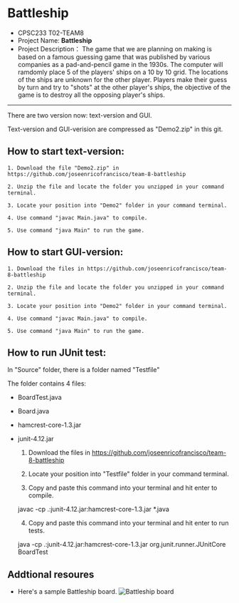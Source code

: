 
# Battleship

- CPSC233 T02-TEAM8
- Project Name: **Battleship**
- Project Description：
  The game that we are planning on making is based on a famous guessing game that was published by various companies as a pad-and-pencil game in the 1930s.  The computer will ramdomly place 5 of the players' ships on a 10 by 10 grid. The locations of the ships are unknown for the other player. Players make their guess by turn and try to "shots" at the other player's ships, the objective of the game is to destroy all the opposing player's ships. 

***
There are two version now: text-version and GUI.

Text-version and GUI-verision are compressed as "Demo2.zip" in this git.



## How to start text-version:
    
    1. Download the file "Demo2.zip" in https://github.com/joseenricofrancisco/team-8-battleship

    2. Unzip the file and locate the folder you unzipped in your command terminal.

    3. Locate your position into "Demo2" folder in your command terminal.

    4. Use command "javac Main.java" to compile.

    5. Use command "java Main" to run the game.

## How to start GUI-version:
    
    1. Download the files in https://github.com/joseenricofrancisco/team-8-battleship

    2. Unzip the file and locate the folder you unzipped in your command terminal.

    3. Locate your position into "Demo2" folder in your command terminal.

    4. Use command "javac Main.java" to compile.

    5. Use command "java Main" to run the game.

## How to run JUnit test:

In "Source" folder, there is a folder named "Testfile"


The folder contains 4 files:
- BoardTest.java
- Board.java
- hamcrest-core-1.3.jar
- junit-4.12.jar

    1. Download the files in https://github.com/joseenricofrancisco/team-8-battleship

    2. Locate your position into "Testfile" folder in your command terminal.

    3. Copy and paste this command into your terminal and hit enter to compile.

    javac -cp .:junit-4.12.jar:hamcrest-core-1.3.jar *.java

    4. Copy and paste this command into your terminal and hit enter to run tests.

    java -cp .:junit-4.12.jar:hamcrest-core-1.3.jar org.junit.runner.JUnitCore BoardTest
    
## Addtional resoures
- Here's a sample Battleship board.
![Battleship board](https://upload.wikimedia.org/wikipedia/commons/thumb/6/65/Battleship_game_board.svg/1280px-Battleship_game_board.svg.png)

